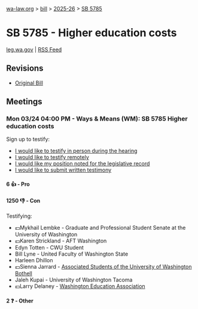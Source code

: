 [wa-law.org](/) > [bill](/bill/) > [2025-26](/bill/2025-26/) > [SB 5785](/bill/2025-26/sb/5785/)

# SB 5785 - Higher education costs
[leg.wa.gov](https://app.leg.wa.gov/billsummary?BillNumber=5785&Year=2025&Initiative=false) | [RSS Feed](./rss.xml)

## Revisions
* [Original Bill](1/)

## Meetings
### Mon 03/24 04:00 PM - Ways & Means (WM): SB 5785 Higher education costs
Sign up to testify:
* [I would like to testify in person during the hearing](https://app.leg.wa.gov/csi/Testifier/Add?chamber=House&mId=33127&aId=166355&caId=26678&tId=1)
* [I would like to testify remotely](https://app.leg.wa.gov/csi/Testifier/Add?chamber=House&mId=33127&aId=166355&caId=26678&tId=2)
* [I would like my position noted for the legislative record](https://app.leg.wa.gov/csi/Testifier/Add?chamber=House&mId=33127&aId=166355&caId=26678&tId=3)
* [I would like to submit written testimony](https://app.leg.wa.gov/csi/Testifier/Add?chamber=House&mId=33127&aId=166355&caId=26678&tId=4)

#### 6 👍 - Pro

#### 1250 👎 - Con
Testifying:
* 💵Mykhail Lembke - Graduate and Professional Student Senate at the University of Washington
* 💵Karen Strickland - AFT Washington
* Edyn Totten - CWU Student
* Bill Lyne - United Faculty of Washington State
* Harleen Dhillon
* 💵Sienna Jarrard - [Associated Students of the University of Washington Bothell](/org/associated_students_of_the_university_of_washington_bothell/)
* Jaleh Kupai - University of Washington Tacoma
* 💵Larry Delaney - [Washington Education Association](/org/washington_education_association/)

#### 2 ❓ - Other
